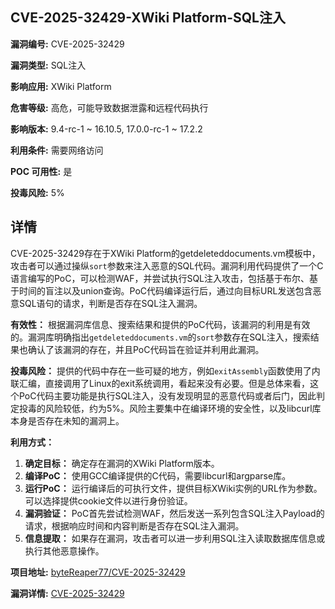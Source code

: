 ## CVE-2025-32429-XWiki Platform-SQL注入

**漏洞编号:** CVE-2025-32429

**漏洞类型:** SQL注入

**影响应用:** XWiki Platform

**危害等级:** 高危，可能导致数据泄露和远程代码执行

**影响版本:** 9.4-rc-1 ~ 16.10.5, 17.0.0-rc-1 ~ 17.2.2

**利用条件:** 需要网络访问

**POC 可用性:** 是

**投毒风险:** 5%

## 详情

CVE-2025-32429存在于XWiki Platform的getdeleteddocuments.vm模板中，攻击者可以通过操纵`sort`参数来注入恶意的SQL代码。漏洞利用代码提供了一个C语言编写的PoC，可以检测WAF，并尝试执行SQL注入攻击，包括基于布尔、基于时间的盲注以及union查询。PoC代码编译运行后，通过向目标URL发送包含恶意SQL语句的请求，判断是否存在SQL注入漏洞。

**有效性：** 根据漏洞库信息、搜索结果和提供的PoC代码，该漏洞的利用是有效的。漏洞库明确指出`getdeleteddocuments.vm`的`sort`参数存在SQL注入，搜索结果也确认了该漏洞的存在，并且PoC代码旨在验证并利用此漏洞。

**投毒风险：** 提供的代码中存在一些可疑的地方，例如`exitAssembly`函数使用了内联汇编，直接调用了Linux的exit系统调用，看起来没有必要。但是总体来看，这个PoC代码主要功能是执行SQL注入，没有发现明显的恶意代码或者后门，因此判定投毒的风险较低，约为5%。风险主要集中在编译环境的安全性，以及libcurl库本身是否存在未知的漏洞上。

**利用方式：**
1.  **确定目标：** 确定存在漏洞的XWiki Platform版本。
2.  **编译PoC：** 使用GCC编译提供的C代码，需要libcurl和argparse库。
3.  **运行PoC：** 运行编译后的可执行文件，提供目标XWiki实例的URL作为参数。可以选择提供cookie文件以进行身份验证。
4.  **漏洞验证：** PoC首先尝试检测WAF，然后发送一系列包含SQL注入Payload的请求，根据响应时间和内容判断是否存在SQL注入漏洞。
5.  **信息提取：** 如果存在漏洞，攻击者可以进一步利用SQL注入读取数据库信息或执行其他恶意操作。

**项目地址:** [byteReaper77/CVE-2025-32429](https://github.com/byteReaper77/CVE-2025-32429)

**漏洞详情:** [CVE-2025-32429](https://nvd.nist.gov/vuln/detail/CVE-2025-32429)